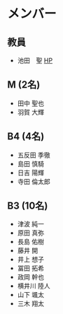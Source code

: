 # メンバー

## 教員
- 池田　聖 [HP](https://sites.google.com/view/ikeda-sei/%E6%97%A5%E6%9C%AC%E8%AA%9E?authuser=0)
 
## M (2名)
- 田中	聖也
- 羽賀	大輝

## B4 (4名)
- 五反田	季徹
- 島田	慎騎
- 日吉	陽輝
- 寺田	倫太郎

## B3 (10名)
- 津波	純一
- 原田	真弥
- 長島	佑樹
- 藤井	開
- 井上	想子
- 冨田	拓希
- 政岡	幹也
- 横井川	陸人
- 山下	颯太
- 三木	翔太
